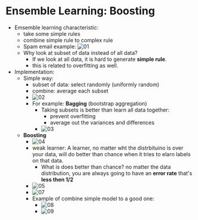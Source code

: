 # Ensemble Learning: Boosting
- Emsemble learning characteristic:
    - take some simple rules
    - combine simple rule to complex rule
    - Spam email example:
    ![01](https://raw.githubusercontent.com/suereey/ML7641_Fall2021_StudyNotes/main/Screenshot/SL5/01_ENSEMBLE.PNG)
    - Why look at subset of data instead of all data?
        - If we look at all data, it is hard to generate **simple rule**.
        - this is related to overfitting as well.
- Implementation:
    - Simple way:
        - subset of data: select randomly (uniformly random)
        - combine: average each subset
        -  ![02](https://raw.githubusercontent.com/suereey/ML7641_Fall2021_StudyNotes/main/Screenshot/SL5/02_example.PNG)
        - For example: **Bagging**  (bootstrap aggregation)
            - Taking subsets is better than learn all data together:
                - prevent overfitting
                - average out the variances and differences
            - ![03](https://raw.githubusercontent.com/suereey/ML7641_Fall2021_StudyNotes/main/Screenshot/SL5/03_example_housedata.PNG)
    - **Boosting**
        - ![04](https://raw.githubusercontent.com/suereey/ML7641_Fall2021_StudyNotes/main/Screenshot/SL5/04_bagging.PNG)
        - weak learner: A learner, no matter wht the distrbituino is over your data, will do better than chance when it tries to elarn labels on that data.  
            - What is does better than chance? no matter the data distribution, you are always going to have an **error rate** that's **less then 1/2**
        - ![05](https://raw.githubusercontent.com/suereey/ML7641_Fall2021_StudyNotes/main/Screenshot/SL5/05.PNG)
        - ![07](https://raw.githubusercontent.com/suereey/ML7641_Fall2021_StudyNotes/main/Screenshot/SL5/07.PNG)
        - Example of combine simple model to a good one:
            - ![08](https://raw.githubusercontent.com/suereey/ML7641_Fall2021_StudyNotes/main/Screenshot/SL5/08.PNG)
            - ![09](https://raw.githubusercontent.com/suereey/ML7641_Fall2021_StudyNotes/main/Screenshot/SL5/09.PNG)
       

